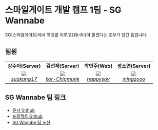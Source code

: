 # 스마일게이트 개발 캠프 1팀 - SG Wannabe

SG(스마일게이트)에서 목표를 이루고(워너비)야 말겠다는 포부가 담긴 팀입니다.

## 팀원

<table>
    <tr align="center">
        <td><B>강수아(Server)</B></td>
        <td><B>김선재(Server)</B></td>
        <td><B>박민주(Web)</B></td>
        <td><B>정소연(Server)</B></td>
    </tr>
    <tr align="center">
        <td>
            <img src="https://github.com/suakang17.png" style="max-width: 100px">
            <br>
            <a href="https://github.com/suakang17"><I>suakang17</I></a>
        </td>
        <td>
          <img src="https://github.com/kor-Chipmunk.png" style="max-width: 100px">
            <br>
            <a href="https://github.com/kor-Chipmunk"><I>kor-Chipmunk</I></a>
        </td>
        <td>
            <img src="https://github.com/happysoy.png" style="max-width: 100px">
            <br>
            <a href="https://github.com/happysoy"><I>happysoy</I></a>
        </td>
        <td>
            <img src="https://github.com/mingzooo.png" style="max-width: 100px">
            <br>
            <a href="https://github.com/mingzooo"><I>mingzooo</I></a>
        </td>
    </tr>
</table>

## SG Wannabe 팀 링크

- [문서 Github](./docs/README.md)
- [프로젝트 Github](./src/README.md)
- [SG Wannbe 팀 노션](https://bright-jujube-a62.notion.site/1-eaa4ea47829e4df29edb794af100deaf)
